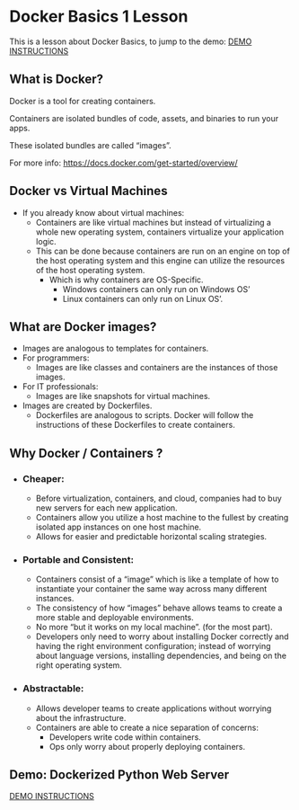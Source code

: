# Docker Basics 1 Lesson

This is a lesson about Docker Basics, to jump to the demo: [DEMO INSTRUCTIONS](DEMO.md)


## What is Docker?

Docker is a tool for creating containers.

Containers are isolated bundles of code, assets, and binaries to run your apps.

These isolated bundles are called “images”.

For more info:
https://docs.docker.com/get-started/overview/

## Docker vs Virtual Machines
* If you already know about virtual machines:
    * Containers are like virtual machines but instead of virtualizing a whole new operating system, containers virtualize your application logic.
    * This can be done because containers are run on an engine on top of the host operating system and this engine can utilize the resources of the host operating system.
        * Which is why containers are OS-Specific. 
            * Windows containers can only run on Windows OS’ 
            * Linux containers can only run on Linux OS’.

## What are Docker images?
* Images are analogous to templates for containers.
* For programmers:
    * Images are like classes and containers are the instances of those images.
* For IT professionals:
    * Images are like snapshots for virtual machines.
* Images are created by Dockerfiles.
    * Dockerfiles are analogous to scripts. Docker will follow the instructions of these Dockerfiles to create containers.

## Why Docker / Containers ?
* ### Cheaper:
    * Before virtualization, containers, and cloud, companies had to buy new servers for each new application.
    * Containers allow you utilize a host machine to the fullest by creating isolated app instances on one host machine.
    * Allows for easier and predictable horizontal scaling strategies.
* ### Portable and Consistent:
    * Containers consist of a “image” which is like a template of how to instantiate your container the same way across many different instances.
    * The consistency of how “images” behave allows teams to create a more stable and deployable environments.
    * No more “but it works on my local machine”. (for the most part). 
    * Developers only need to worry about installing Docker correctly and having the right environment configuration; instead of worrying about language versions, installing dependencies, and being on the right operating system.

* ### Abstractable:
    * Allows developer teams to create applications without worrying about the infrastructure.
    * Containers are able to create a nice separation of concerns:
        * Developers write code within containers.
        * Ops only worry about properly deploying containers.


## Demo: Dockerized Python Web Server

[DEMO INSTRUCTIONS](DEMO.md)

